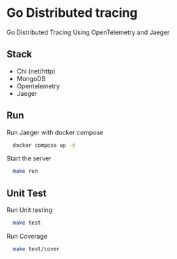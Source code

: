 
# Go Distributed tracing
Go Distributed Tracing Using OpenTelemetry and Jaeger

## Stack
- Chi (net/http)
- MongoDB
- Opentelemetry
- Jaeger

## Run

Run Jaeger with docker compose

```bash
  docker compose up -d
```

Start the server

```bash
  make run
```

## Unit Test
Run Unit testing
```bash
  make test
```

Run Coverage
```bash
  make test/cover
```

